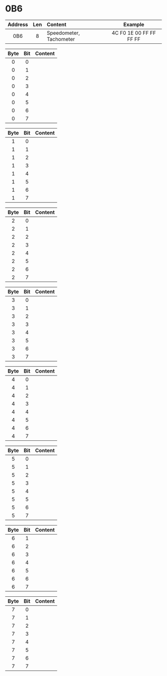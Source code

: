 # 0B6

| Address        | Len           | Content  | Example  | 
| :-------------: |:-------------:| :-----| :-----:
| 0B6     | 8 | Speedometer, Tachometer | 4C F0 1E 00 FF FF FF FF |

| Byte | Bit        |  Content |
| :-------------: | :-------------: |:-------------:|
| 0 | 0 |  |
| 0 | 1 | |
| 0 | 2 | |
| 0 | 3 | |
| 0 | 4 | |
| 0 | 5 | |
| 0 | 6 | |
| 0 | 7 | |

| Byte | Bit        |  Content |
| :-------------: | :-------------: |:-------------:|
| 1 | 0 |  |
| 1 | 1 |  |
| 1 | 2 |  |
| 1 | 3 |  |
| 1 | 4 |  |
| 1 | 5 |  |
| 1 | 6 |  |
| 1 | 7 |  |

| Byte | Bit        |  Content |
| :-------------: | :-------------: |:-------------:|
| 2 | 0 |  |
| 2 | 1 |  |
| 2 | 2 |  |
| 2 | 3 |  |
| 2 | 4 |  |
| 2 | 5 |  |
| 2 | 6 |  |
| 2 | 7 |  |

| Byte | Bit        |  Content |
| :-------------: | :-------------: |:-------------:|
| 3 | 0 |  |
| 3 | 1 |  |
| 3 | 2 |  |
| 3 | 3 |  |
| 3 | 4 |  |
| 3 | 5 |  |
| 3 | 6 |  |
| 3 | 7 |  |

| Byte | Bit        |  Content |
| :-------------: | :-------------: |:-------------:|
| 4 | 0 |  |
| 4 | 1 |  |
| 4 | 2 |  |
| 4 | 3 |  |
| 4 | 4 |  |
| 4 | 5 |  |
| 4 | 6 |  |
| 4 | 7 |  |

| Byte | Bit        |  Content |
| :-------------: | :-------------: |:-------------:|
| 5 | 0 |  |
| 5 | 1 |  |
| 5 | 2 |  |
| 5 | 3 |  |
| 5 | 4 |  |
| 5 | 5 |  |
| 5 | 6 |  |
| 5 | 7 |  |

| Byte | Bit        |  Content |
| :-------------: | :-------------: |:-------------:|
| 6 | 1 |  |
| 6 | 2 |  |
| 6 | 3 |  |
| 6 | 4 |  |
| 6 | 5 |  |
| 6 | 6 |  |
| 6 | 7 |  |

| Byte | Bit        |  Content |
| :-------------: | :-------------: |:-------------:|
| 7 | 0 |  |
| 7 | 1 |  |
| 7 | 2 |  |
| 7 | 3 |  |
| 7 | 4 |  |
| 7 | 5 |  |
| 7 | 6 |  |
| 7 | 7 |  |
